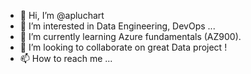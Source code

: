 - 👋 Hi, I’m @apluchart
- 👀 I’m interested in Data Engineering, DevOps ...
- 🌱 I’m currently learning Azure fundamentals (AZ900).
- 💞️ I’m looking to collaborate on great Data project !
- 📫 How to reach me ... 

<!---
apluchart/apluchart is a ✨ special ✨ repository because its `README.md` (this file) appears on your GitHub profile.
You can click the Preview link to take a look at your changes.
--->
